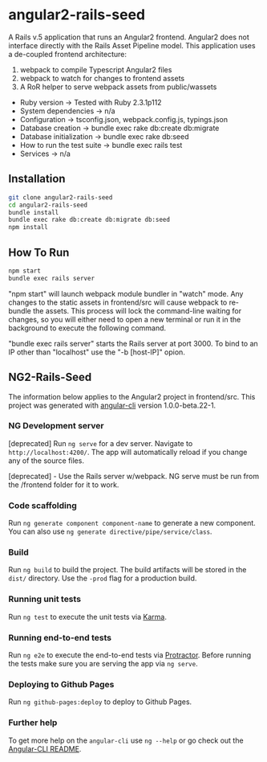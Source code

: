 # angular2-rails-seed

A Rails v.5 application that runs an Angular2 frontend.  Angular2 does not interface directly with the Rails Asset Pipeline model.
This application uses a de-coupled frontend architecture:
1) webpack to compile Typescript Angular2 files
2) webpack to watch for changes to frontend assets
3) A RoR helper to serve webpack assets from public/wassets

* Ruby version -> Tested with Ruby 2.3.1p112
* System dependencies -> n/a
* Configuration -> tsconfig.json, webpack.config.js, typings.json
* Database creation -> bundle exec rake db:create db:migrate
* Database initialization -> bundle exec rake db:seed
* How to run the test suite -> bundle exec rails test
* Services -> n/a

## Installation
``` bash
git clone angular2-rails-seed
cd angular2-rails-seed
bundle install
bundle exec rake db:create db:migrate db:seed
npm install
```
## How To Run
``` bash
npm start
bundle exec rails server
```
"npm start" will launch webpack module bundler in "watch" mode.  Any changes to the static assets in frontend/src will cause webpack to re-bundle the assets.  This process will lock the command-line waiting for changes, so you will either need to open a new terminal or run it in the background to execute the following command.

"bundle exec rails server" starts the Rails server at port 3000.  To bind to an IP other than "localhost" use the "-b [host-IP]" opion.

## NG2-Rails-Seed

The information below applies to the Angular2 project in frontend/src.  This project was generated with [angular-cli](https://github.com/angular/angular-cli) version 1.0.0-beta.22-1.

### NG Development server
[deprecated] Run `ng serve` for a dev server. Navigate to `http://localhost:4200/`. The app will automatically reload if you change any of the source files.

[deprecated] - Use the Rails server w/webpack.  NG serve must be run from the /frontend folder for it to work.

### Code scaffolding

Run `ng generate component component-name` to generate a new component. You can also use `ng generate directive/pipe/service/class`.

### Build

Run `ng build` to build the project. The build artifacts will be stored in the `dist/` directory. Use the `-prod` flag for a production build.

### Running unit tests

Run `ng test` to execute the unit tests via [Karma](https://karma-runner.github.io).

### Running end-to-end tests

Run `ng e2e` to execute the end-to-end tests via [Protractor](http://www.protractortest.org/).
Before running the tests make sure you are serving the app via `ng serve`.

### Deploying to Github Pages

Run `ng github-pages:deploy` to deploy to Github Pages.

### Further help

To get more help on the `angular-cli` use `ng --help` or go check out the [Angular-CLI README](https://github.com/angular/angular-cli/blob/master/README.md).
